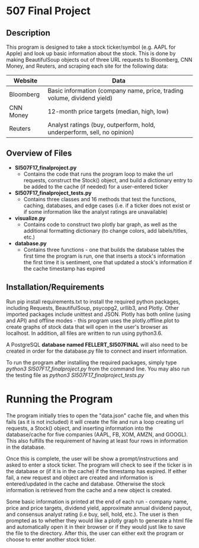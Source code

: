 # 507 Final Project

## Description

This program is designed to take a stock ticker/symbol (e.g. AAPL for Apple)
and look up basic information about the stock. This is done by making BeautifulSoup
objects out of three URL requests to Bloomberg, CNN Money, and Reuters, and scraping
each site for the following data:

Website    | Data
---------- | -------------
Bloomberg  | Basic information (company name, price, trading volume, dividend yield)
CNN Money  | 12-month price targets (median, high, low)
Reuters    | Analyst ratings (buy, outperform, hold, underperform, sell, no opinion)


## Overview of Files

* **SI507F17_finalproject.py**
  * Contains the code that runs the program loop to make the url requests, construct the Stock() object,
    and build a dictionary entry to be added to the cache (if needed) for a user-entered ticker
* **SI507F17_finalproject_tests.py**
  * Contains three classes and 16 methods that test the functions, caching, databases, and edge cases
    (i.e. if a ticker does not exist or if some information like the analyst ratings are unavailable)
* **visualize.py**
  * Contains code to construct two plotly bar graph, as well as the additional formatting dictionary
    (to change colors, add labels/titles, etc.)
* **database.py**
  * Contains three functions - one that builds the database tables the first time the program is run,
    one that inserts a stock's information the first time it is sentiment, one that updated a stock's
    information if the cache timestamp has expired


## Installation/Requirements

Run pip install requirements.txt to install the required python packages, including
Requests, BeautifulSoup, psycopg2, urllib3, and Plotly. Other imported packages include
unittest and JSON. Plotly has both online (using and API) and offline modes - this program
uses the plotly.offline.plot to create graphs of stock data that will open in the
user's browser as localhost. In addition, all files are written to run using python3.6.

A PostgreSQL **database named FELLERT_SI507FINAL** will also need to be created in order for the
database.py file to connect and insert information.

To run the program after installing the required packages, simply type *python3 SI507F17_finalproject.py*
from the command line. You may also run the testing file as *python3 SI507F17_finalproject_tests.py*

# Running the Program

The program initially tries to open the "data.json" cache file, and when this fails (as it is not included)
it will create the file and run a loop creating url requests, a Stock() object, and inserting information
into the database/cache for five companies (AAPL, FB, XOM, AMZN, and GOOGL). This also fulfills the requirement
of having at least four rows in information in the database.

Once this is complete, the user will be show a prompt/instructions and asked to enter a stock ticker.
The program will check to see if the ticker is in the database or (if it is in the cache) if the timestamp
has expired. If either fail, a new request and object are created and information is entered/updated in the cache
and database. Otherwise the stock information is retrieved from the cache and a new object is created.

Some basic information is printed at the end of each run - company name, price and price targets, dividend yield,
approximate annual dividend payout, and consensus analyst rating (i.e buy, sell, hold, etc.). The user is then
prompted as to whether they would like a plotly graph to generate a html file and automatically open it in their
browser or if they would just like to save the file to the directory. After this, the user can either exit the
program or choose to enter another stock ticker.
